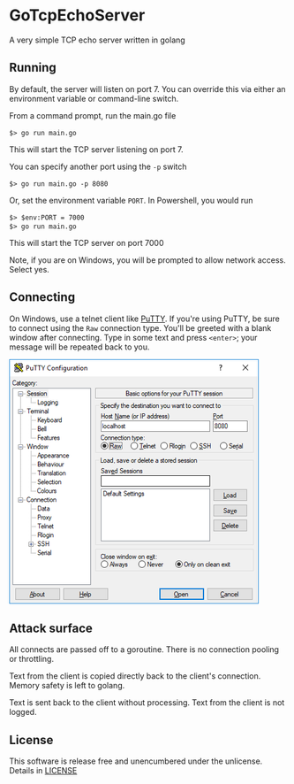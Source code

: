 # GoTcpEchoServer

A very simple TCP echo server written in golang

## Running

By default, the server will listen on port 7. You can override this via either an environment variable or command-line switch.

From a command prompt, run the main.go file

```
$> go run main.go
```

This will start the TCP server listening on port 7. 

You can specify another port using the `-p` switch

```
$> go run main.go -p 8080
```

Or, set the environment variable `PORT`. In Powershell, you would run

```
$> $env:PORT = 7000
$> go run main.go
```

This will start the TCP server on port 7000

Note, if you are on Windows, you will be prompted to allow network access. Select yes.

## Connecting

On Windows, use a telnet client like [PuTTY](http://www.putty.org/). If you're using PuTTY, be sure to connect using the `Raw` connection type. You'll be greeted with a blank window after connecting. Type in some text and press `<enter>`; your message will be repeated back to you.

![Connecting with PuTTY](putty.png)

## Attack surface

All connects are passed off to a goroutine. There is no connection pooling or throttling.

Text from the client is copied directly back to the client's connection. Memory safety is left to golang.

Text is sent back to the client without processing. Text from the client is not logged.

## License

This software is release free and unencumbered under the unlicense. Details in [LICENSE](https://github.com/hyrmn/GoTcpEchoServer/blob/master/LICENSE)
